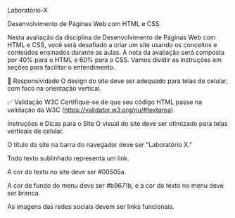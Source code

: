 Laboratório-X

Desenvolvimento de Páginas Web com HTML e CSS

Nesta avaliação da disciplina de Desenvolvimento de Páginas Web com HTML e CSS, você será desafiado a criar um site usando os conceitos e conteúdos ensinados durante as aulas. A nota da avaliação será composta por 40% para o HTML e 60% para o CSS. Vamos dividir as instruções em seções para facilitar o entendimento.

📱 Responsividade
O design do site deve ser adequado para telas de celular, com foco na orientação vertical.

✅ Validação W3C
Certifique-se de que seu código HTML passe na validação da W3C (https://validator.w3.org/nu/#textarea).

Instruções e Dicas para o Site
O visual do site deve ser otimizado para telas verticais de celular.

O título do site na barra do navegador deve ser "Laboratório X."

Todo texto sublinhado representa um link.

A cor do texto no site deve ser #00505a.

A cor de fundo do menu deve ser #b9671b, e a cor do texto no menu deve ser branca.

As imagens das redes sociais devem ser links funcionais.
